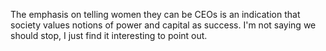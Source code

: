 The emphasis on telling women they can be CEOs is an indication that society values notions of power and capital as success. I'm not saying we should stop, I just find it interesting to point out.
